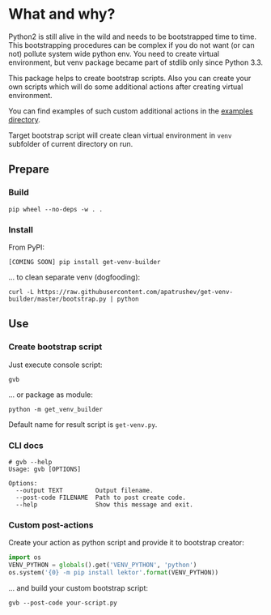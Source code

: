 # What and why?
Python2 is still alive in the wild and needs to be bootstrapped time to time.
This bootstrapping procedures can be complex if you do not want (or can not)
pollute system wide python env. You need to create virtual environment, but
venv package became part of stdlib only since Python 3.3.

This package helps to create bootstrap scripts. Also you can create your
own scripts which will do some additional actions after creating virtual
environment.

You can find examples of such custom additional actions in
the [examples directory](examples).

Target bootstrap script will create clean virtual environment in `venv` subfolder
of current directory on run.

## Prepare
### Build
```shell
pip wheel --no-deps -w . .
```

### Install
From PyPI:
```
[COMING SOON] pip install get-venv-builder
```
... to clean separate venv (dogfooding):
```shell
curl -L https://raw.githubusercontent.com/apatrushev/get-venv-builder/master/bootstrap.py | python
```

## Use
### Create bootstrap script
Just execute console script:
```shell
gvb
```
... or package as module:
```shell
python -m get_venv_builder
```
Default name for result script is `get-venv.py`.

### CLI docs
```shell
# gvb --help
Usage: gvb [OPTIONS]

Options:
  --output TEXT         Output filename.
  --post-code FILENAME  Path to post create code.
  --help                Show this message and exit.
```

### Custom post-actions
Create your action as python script and provide it to bootstrap creator:
```python
import os
VENV_PYTHON = globals().get('VENV_PYTHON', 'python')
os.system('{0} -m pip install lektor'.format(VENV_PYTHON))
```
... and build your custom bootstrap script:
```shell
gvb --post-code your-script.py
```
